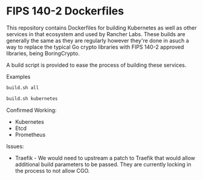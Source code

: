 # FIPS 140-2 Dockerfiles

This repository contains Dockerfiles for building Kubernetes as well as other services in that ecosystem and used by Rancher Labs. These builds are generally the same as they are regularly however they're done in asuch a way to replace the typical Go crypto libraries with FIPS 140-2 approved libraries, being BoringCrypto.

A build script is provided to ease the process of building these services.

Examples

```sh
build.sh all
```

```sh
build.sh kubernetes
```

Confirmed Working:

* Kubernetes
* Etcd
* Prometheus

Issues:

* Traefik - We would need to upstream a patch to Traefik that would allow additional build parameters to be passed. They are currently locking in the process to not allow CGO.

